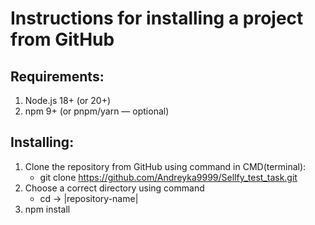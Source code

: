 # Instructions for installing a project from GitHub 

## Requirements:
1. Node.js 18+ (or 20+)
2. npm 9+ (or pnpm/yarn — optional)

## Installing:
1. Clone the repository from GitHub using command in CMD(terminal): <br>
   - git clone https://github.com/Andreyka9999/Sellfy_test_task.git
2. Choose a correct directory using command
   - cd -> |repository-name|
4. npm install
